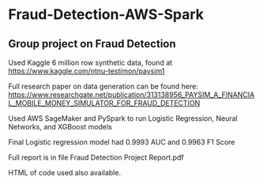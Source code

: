 # Fraud-Detection-AWS-Spark

## Group project on Fraud Detection
Used Kaggle 6 million row synthetic data, found at https://www.kaggle.com/ntnu-testimon/paysim1

Full research paper on data generation can be found here: https://www.researchgate.net/publication/313138956_PAYSIM_A_FINANCIAL_MOBILE_MONEY_SIMULATOR_FOR_FRAUD_DETECTION

Used AWS SageMaker and PySpark to run Logistic Regression, Neural Networks, and XGBoost models

Final Logistic regression model had 0.9993 AUC and  0.9963 F1 Score

Full report is in file Fraud Detection Project Report.pdf

HTML of code used also available.
